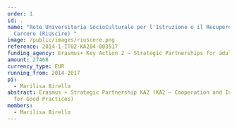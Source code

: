 ```yaml
---
order: 1
id: .
name: "Rete Universitaria SocioCulturale per l'Istruzione e il Recupero in
  Carcere (RiUscire) "
image: /public/images/riuscere.png
reference: 2014-1-IT02-KA204-003517
funding_agency: Erasmus+ Key Action 2 – Strategic Partnerships for adult education
amount: 27468
currency_type: EUR
running_from: 2014-2017
pi:
  - Marilisa Birello
abstract: Erasmus + Strategic Partnership KA2 (KA2 – Cooperation and Innovation
  for Good Practices)
members:
  - Marilisa Birello
---
```

